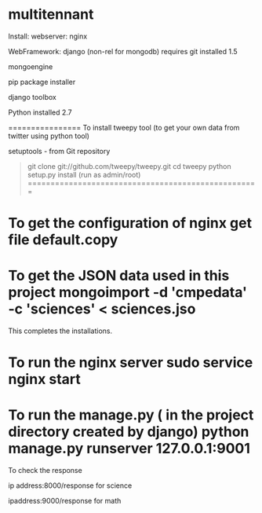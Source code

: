 multitennant
============
Install:
webserver: nginx

WebFramework: django (non-rel for mongodb) requires git installed 1.5

mongoengine

pip package installer

django toolbox

Python installed 2.7


================
To install tweepy tool (to get your own data from twitter using python tool)

setuptools - from Git repository

> git clone git://github.com/tweepy/tweepy.git
> cd tweepy
> python setup.py install (run as admin/root)
===================================================

To get the configuration of nginx
get file default.copy
========================================

To get the JSON data used in this project
mongoimport -d 'cmpedata' -c 'sciences' < sciences.jso  
========================================
This completes the installations.


To run the nginx server
sudo service nginx start
============================

To run the manage.py ( in the project directory created by django)
python manage.py runserver 127.0.0.1:9001
============================================

To check the response

ip address:8000/response for science

ipaddress:9000/response for math


